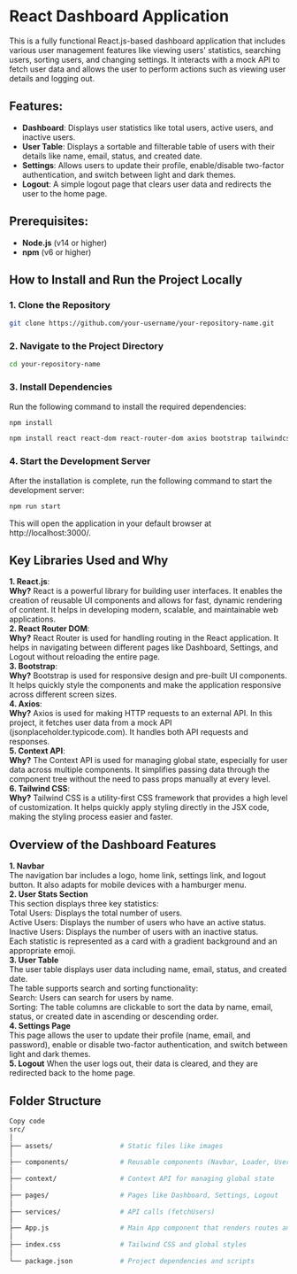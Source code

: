 # React Dashboard Application

This is a fully functional React.js-based dashboard application that includes various user management features like viewing users' statistics, searching users, sorting users, and changing settings. It interacts with a mock API to fetch user data and allows the user to perform actions such as viewing user details and logging out.

## Features:
- **Dashboard**: Displays user statistics like total users, active users, and inactive users.
- **User Table**: Displays a sortable and filterable table of users with their details like name, email, status, and created date.
- **Settings**: Allows users to update their profile, enable/disable two-factor authentication, and switch between light and dark themes.
- **Logout**: A simple logout page that clears user data and redirects the user to the home page.

## Prerequisites:
- **Node.js** (v14 or higher)
- **npm** (v6 or higher)

## How to Install and Run the Project Locally

### 1. Clone the Repository
```bash
git clone https://github.com/your-username/your-repository-name.git
```
### 2. Navigate to the Project Directory
```bash
cd your-repository-name
```
### 3. Install Dependencies
Run the following command to install the required dependencies:

```bash
npm install
```
```bash
npm install react react-dom react-router-dom axios bootstrap tailwindcss
```
### 4. Start the Development Server
After the installation is complete, run the following command to start the development server:
```bash
npm run start
```
This will open the application in your default browser at http://localhost:3000/.

## Key Libraries Used and Why
**1. React.js**:  
**Why?** React is a powerful library for building user interfaces. It enables the creation of reusable UI components and allows for fast, dynamic rendering of content. It helps in developing modern, scalable, and maintainable web applications.  
**2. React Router DOM**:  
**Why?** React Router is used for handling routing in the React application. It helps in navigating between different pages like Dashboard, Settings, and Logout without reloading the entire page.  
**3. Bootstrap**:  
**Why?** Bootstrap is used for responsive design and pre-built UI components. It helps quickly style the components and make the application responsive across different screen sizes.  
**4. Axios**:  
**Why?** Axios is used for making HTTP requests to an external API. In this project, it fetches user data from a mock API (jsonplaceholder.typicode.com). It handles both API requests and responses.  
**5. Context API**:  
**Why?** The Context API is used for managing global state, especially for user data across multiple components. It simplifies passing data through the component tree without the need to pass props manually at every level.  
**6. Tailwind CSS**:  
**Why?** Tailwind CSS is a utility-first CSS framework that provides a high level of customization. It helps quickly apply styling directly in the JSX code, making the styling process easier and faster.  

## Overview of the Dashboard Features  
**1. Navbar**  
 The navigation bar includes a logo, home link, settings link, and logout button. It also adapts for mobile devices with a hamburger menu.  
**2. User Stats Section**  
This section displays three key statistics:  
Total Users: Displays the total number of users.  
Active Users: Displays the number of users who have an active status.  
Inactive Users: Displays the number of users with an inactive status.  
Each statistic is represented as a card with a gradient background and an appropriate emoji.  
**3. User Table**  
The user table displays user data including name, email, status, and created date.  
The table supports search and sorting functionality:  
Search: Users can search for users by name.  
Sorting: The table columns are clickable to sort the data by name, email, status, or created date in ascending or descending order.  
**4. Settings Page**  
This page allows the user to update their profile (name, email, and password), enable or disable two-factor authentication, and switch between light and dark themes.  
**5. Logout** 
When the user logs out, their data is cleared, and they are redirected back to the home page.  
## Folder Structure
```graphql
Copy code
src/
│
├── assets/                 # Static files like images
│
├── components/             # Reusable components (Navbar, Loader, UserTable, etc.)
│
├── context/                # Context API for managing global state
│
├── pages/                  # Pages like Dashboard, Settings, Logout
│
├── services/               # API calls (fetchUsers)
│
├── App.js                  # Main App component that renders routes and providers
│
├── index.css               # Tailwind CSS and global styles
│
└── package.json            # Project dependencies and scripts
